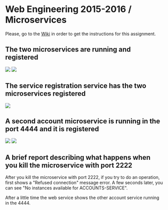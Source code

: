 # Web Engineering 2015-2016 / Microservices
Please, go to the [Wiki](https://github.com/UNIZAR-30246-WebEngineering/Laboratory-6-microservices/wiki) in order to get the instructions for this assignment.

## The two microservices are running and registered
![](https://github.com/oscarmeler/Laboratory-6-microservices/blob/master/screenshots/port_2222.jpg?raw=true)
![](https://raw.github.com/oscarmeler/Laboratory-6-microservices/master/screenshots/port_3333.jpg?raw=true)

## The service registration service has the two microservices registered
![](https://github.com/oscarmeler/Laboratory-6-microservices/blob/master/screenshots/dashboard.jpg?raw=true)

## A second account microservice is running in the port 4444 and it is registered
![](https://github.com/oscarmeler/Laboratory-6-microservices/blob/master/screenshots/registration.jpg?raw=true)
![](https://github.com/oscarmeler/Laboratory-6-microservices/blob/master/screenshots/port_4444.jpg?raw=true)

## A brief report describing what happens when you kill the microservice with port 2222
After you kill the microservice with port 2222, if you try to do an operation, first shows a "Refused connection" message error. A few seconds later, you can see "No instances available for ACCOUNTS-SERVICE". 

After a little time the web service shows the other account service running in the 4444.
